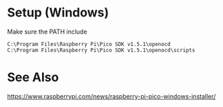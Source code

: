 # Setup (Windows)

Make sure the PATH include

    C:\Program Files\Raspberry Pi\Pico SDK v1.5.1\openocd
    C:\Program Files\Raspberry Pi\Pico SDK v1.5.1\openocd\scripts

# See Also

https://www.raspberrypi.com/news/raspberry-pi-pico-windows-installer/

